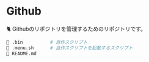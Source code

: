 # Github
🐈 Githubのリポジトリを管理するためのリポジトリです。

```bash
📂 .bin          # 自作スクリプト
📄 .menu.sh      # 自作スクリプトを起動するスクリプト 
📄 README.md
```
